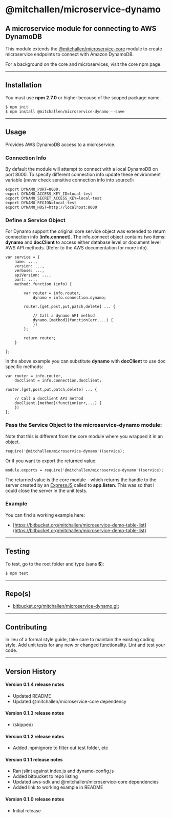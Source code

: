 @mitchallen/microservice-dynamo
===============================

A microservice module for connecting to AWS DynamoDB
----------------------------------------------------
This module extends the [@mitchallen/microservice-core](https://www.npmjs.com/package/@mitchallen/microservice-core) module to create microservice endpoints to connect with Amazon DynamoDB.

For a background on the core and microservices, visit the core npm page.

* * *

## Installation

You must use __npm__ __2.7.0__ or higher because of the scoped package name.

    $ npm init
    $ npm install @mitchallen/microservice-dynamo --save
  
* * *

## Usage

Provides AWS DynamoDB access to a microservice.

### Connection Info

By default the module will attempt to connect with a local DynamoDB on port 8000. To specify different connection info update these environment variable (*never* check sensitive connection info into source!):

    export DYNAMO_PORT=8000;
    export DYNAMO_ACCESS_KEY_ID=local-test
    export DYNAMO_SECRET_ACCESS_KEY=local-test
    export DYNAMO_REGION=local-test
    export DYNAMO_HOST=http://localhost:8000

### Define a Service Object

For Dynamo support the original core service object was extended to return connection info (__info.connect__).  The info.connect object contains two items: __dynamo__ and __docClient__ to access either database level or document level AWS API methods. (Refer to the AWS documentation for more info).

    var service = {
    	name: ...,
    	version: ...,
    	verbose: ...,
    	apiVersion: ...,
    	port: ...,
    	method: function (info) {
    	
    		var router = info.router,
                dynamo = info.connection.dynamo;
    		
    		router.[get,post,put,patch,delete] ... { 
    		   
				// Call a dynamo API method
				dynamo.[method](function(err,...) {
				})
    		};
    		
			return router;
    	}

    };
    
In the above example you can substitute __dynamo__ with __docClient__ to use doc specific methods:

    var router = info.router,
        docClient = info.connection.docClient;
    		
    router.[get,post,put,patch,delete] ... { 
    		   
		// Call a docClient API method
		docClient.[method](function(err,...) {
		})
    };
    
### Pass the Service Object to the microservice-dynamo module:

Note that this is different from the core module where you wrapped it in an object.

    require('@mitchallen/microservice-dynamo')(service);
    
Or if you want to export the returned value:

    module.exports = require('@mitchallen/microservice-dynamo')(service);
    
The returned value is the core module - which returns the handle to the server created by an [ExpressJS](http://expressjs.com/) called to __app.listen__. This was so that I could close the server in the unit tests. 

### Example

You can find a working example here:

* [https://bitbucket.org/mitchallen/microservice-demo-table-list](https://bitbucket.org/mitchallen/microservice-demo-table-list)

* * *

## Testing

To test, go to the root folder and type (sans __$__):

    $ npm test
   
* * *
 
## Repo(s)

* [bitbucket.org/mitchallen/microservice-dynamo.git](https://bitbucket.org/mitchallen/microservice-dynamo.git)

* * *

## Contributing

In lieu of a formal style guide, take care to maintain the existing coding style.
Add unit tests for any new or changed functionality. Lint and test your code.

* * *

## Version History

#### Version 0.1.4 release notes

* Updated README
* Updated @mitchallen/microservice-core dependency

#### Version 0.1.3 release notes

* (skipped)

#### Version 0.1.2 release notes

* Added .npmignore to filter out test folder, etc

#### Version 0.1.1 release notes

* Ran jslint against index.js and dynamo-config.js
* Added bitbucket to repo listing
* Updated aws-sdk and @mitchallen/microservice-core dependencies
* Added link to working example in README

#### Version 0.1.0 release notes

* Initial release
